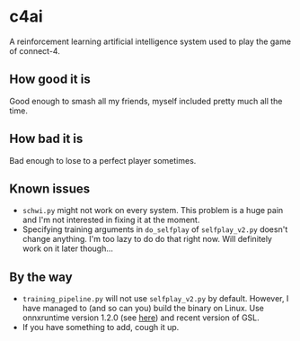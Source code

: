 # c4ai

A reinforcement learning artificial intelligence system used to play the game
of connect-4.

## How good it is

Good enough to smash all my friends, myself included pretty much all the time.

## How bad it is

Bad enough to lose to a perfect player sometimes.

## Known issues

- `schwi.py` might not work on every system. This problem is a huge pain and
I'm not interested in fixing it at the moment.
- Specifying training arguments in `do_selfplay` of `selfplay_v2.py` doesn't
change anything. I'm too lazy to do do that right now. Will definitely work on
it later though...

## By the way

- `training_pipeline.py` will not use `selfplay_v2.py` by default. However,
I have managed to (and so can you) build the binary on Linux. Use
onnxruntime version 1.2.0 (see [here](https://github.com/microsoft/onnxruntime))
and recent version of GSL.
- If you have something to add, cough it up.

